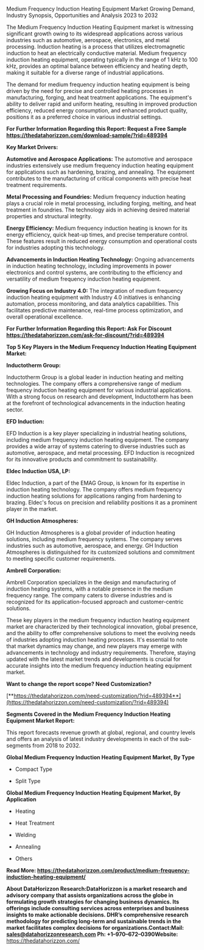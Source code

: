 Medium Frequency Induction Heating Equipment Market Growing Demand,
Industry Synopsis, Opportunities and Analysis 2023 to 2032

The Medium Frequency Induction Heating Equipment market is witnessing
significant growth owing to its widespread applications across various
industries such as automotive, aerospace, electronics, and metal
processing. Induction heating is a process that utilizes electromagnetic
induction to heat an electrically conductive material. Medium frequency
induction heating equipment, operating typically in the range of 1 kHz
to 100 kHz, provides an optimal balance between efficiency and heating
depth, making it suitable for a diverse range of industrial
applications.

The demand for medium frequency induction heating equipment is being
driven by the need for precise and controlled heating processes in
manufacturing, forging, and heat treatment applications. The equipment's
ability to deliver rapid and uniform heating, resulting in improved
production efficiency, reduced energy consumption, and enhanced product
quality, positions it as a preferred choice in various industrial
settings.

**For Further Information Regarding this Report: Request a Free Sample
<https://thedatahorizzon.com/download-sample/?rid=489394>**

**Key Market Drivers:**

**Automotive and Aerospace Applications:** The automotive and aerospace
industries extensively use medium frequency induction heating equipment
for applications such as hardening, brazing, and annealing. The
equipment contributes to the manufacturing of critical components with
precise heat treatment requirements.

**Metal Processing and Foundries:** Medium frequency induction heating
plays a crucial role in metal processing, including forging, melting,
and heat treatment in foundries. The technology aids in achieving
desired material properties and structural integrity.

**Energy Efficiency:** Medium frequency induction heating is known for
its energy efficiency, quick heat-up times, and precise temperature
control. These features result in reduced energy consumption and
operational costs for industries adopting this technology.

**Advancements in Induction Heating Technology:** Ongoing advancements
in induction heating technology, including improvements in power
electronics and control systems, are contributing to the efficiency and
versatility of medium frequency induction heating equipment.

**Growing Focus on Industry 4.0:** The integration of medium frequency
induction heating equipment with Industry 4.0 initiatives is enhancing
automation, process monitoring, and data analytics capabilities. This
facilitates predictive maintenance, real-time process optimization, and
overall operational excellence.

**For Further Information Regarding this Report: Ask For Discount
<https://thedatahorizzon.com/ask-for-discount/?rid=489394>**

**Top 5 Key Players in the Medium Frequency Induction Heating Equipment
Market:**

**Inductotherm Group:**

Inductotherm Group is a global leader in induction heating and melting
technologies. The company offers a comprehensive range of medium
frequency induction heating equipment for various industrial
applications. With a strong focus on research and development,
Inductotherm has been at the forefront of technological advancements in
the induction heating sector.

**EFD Induction:**

EFD Induction is a key player specializing in industrial heating
solutions, including medium frequency induction heating equipment. The
company provides a wide array of systems catering to diverse industries
such as automotive, aerospace, and metal processing. EFD Induction is
recognized for its innovative products and commitment to sustainability.

**Eldec Induction USA, LP:**

Eldec Induction, a part of the EMAG Group, is known for its expertise in
induction heating technology. The company offers medium frequency
induction heating solutions for applications ranging from hardening to
brazing. Eldec's focus on precision and reliability positions it as a
prominent player in the market.

**GH Induction Atmospheres:**

GH Induction Atmospheres is a global provider of induction heating
solutions, including medium frequency systems. The company serves
industries such as automotive, aerospace, and energy. GH Induction
Atmospheres is distinguished for its customized solutions and commitment
to meeting specific customer requirements.

**Ambrell Corporation:**

Ambrell Corporation specializes in the design and manufacturing of
induction heating systems, with a notable presence in the medium
frequency range. The company caters to diverse industries and is
recognized for its application-focused approach and customer-centric
solutions.

These key players in the medium frequency induction heating equipment
market are characterized by their technological innovation, global
presence, and the ability to offer comprehensive solutions to meet the
evolving needs of industries adopting induction heating processes. It's
essential to note that market dynamics may change, and new players may
emerge with advancements in technology and industry requirements.
Therefore, staying updated with the latest market trends and
developments is crucial for accurate insights into the medium frequency
induction heating equipment market.

**Want to change the report scope? Need Customization?**

[**https://thedatahorizzon.com/need-customization/?rid=489394**](https://thedatahorizzon.com/need-customization/?rid=489394)

**Segments Covered in the Medium Frequency Induction Heating Equipment
Market Report:**

This report forecasts revenue growth at global, regional, and country
levels and offers an analysis of latest industry developments in each of
the sub-segments from 2018 to 2032.

**Global Medium Frequency Induction Heating Equipment Market, By Type**

-   Compact Type

-   Split Type

**Global Medium Frequency Induction Heating Equipment Market, By
Application**

-   Heating

-   Heat Treatment

-   Welding

-   Annealing

-   Others

**Read More:
<https://thedatahorizzon.com/product/medium-frequency-induction-heating-equipment/>**

**About DataHorizzon Research:**DataHorizzon is a market research and
advisory company that assists organizations across the globe in
formulating growth strategies for changing business dynamics. Its
offerings include consulting services across enterprises and business
insights to make actionable decisions. DHR’s comprehensive research
methodology for predicting long-term and sustainable trends in the
market facilitates complex decisions for organizations.**Contact:Mail:**
<sales@datahorizzonresearch.com> **Ph:** +1–970–672–0390**Website:**
<https://thedatahorizzon.com/>
